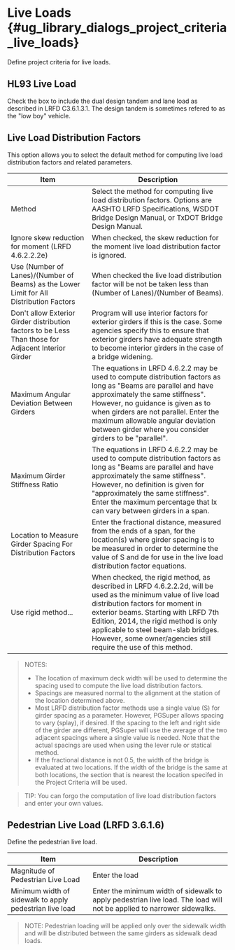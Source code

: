 Live Loads {#ug_library_dialogs_project_criteria_live_loads}
==============================================
Define project criteria for live loads.

HL93 Live Load
---------------
Check the box to include the dual design tandem and lane load as described in LRFD C3.6.1.3.1. The design tandem is sometimes refered to as the "low boy" vehicle.

Live Load Distribution Factors
-------------------------------
This option allows you to select the default method for computing live load distribution factors and related parameters.

Item | Description
-----|----------------
Method | Select the method for computing live load distribution factors. Options are AASHTO LRFD Specifications,  WSDOT Bridge Design Manual, or TxDOT Bridge Design Manual.
Ignore skew reduction for moment (LRFD 4.6.2.2.2e) | When checked, the skew reduction for the moment live load distribution factor is ignored.
Use (Number of Lanes)/(Number of Beams) as the Lower Limit for All Distribution Factors | When checked the live load distribution factor will be not be taken less than (Number of Lanes)/(Number of Beams).
Don't allow Exterior Girder distribution factors to be Less Than those for Adjacent Interior Girder | Program will use interior factors for exterior girders if this is the case. Some agencies specify this to ensure that exterior girders have adequate strength to become interior girders in the case of a bridge widening.
Maximum Angular Deviation Between Girders | The equations in LRFD 4.6.2.2 may be used to compute distribution factors as long as "Beams are parallel and have approximately the same stiffness". However, no guidance is given as to when girders are not parallel. Enter the maximum allowable angular deviation between girder where you consider girders to be "parallel". 
Maximum Girder Stiffness Ratio | The equations in LRFD 4.6.2.2 may be used to compute distribution factors as long as "Beams are parallel and have approximately the same stiffness". However, no definition is given for "approximately the same stiffness". Enter the maximum percentage that Ix can vary between girders in a span.
Location to Measure Girder Spacing For Distribution Factors | Enter the fractional distance, measured from the ends of a span, for the location(s) where girder spacing is to be measured in order to determine the value of S and de for use in the live load distribution factor equations.
Use rigid method... | When checked, the rigid method, as described in LRFD 4.6.2.2.2d, will be used as the minimum value of live load distribution factors for moment in exterior beams. Starting with LRFD 7th Edition, 2014, the rigid method is only applicable to steel beam-slab bridges. However, some owner/agencies still require the use of this method.

> NOTES:
> * The location of maximum deck width will be used to determine the spacing used to compute the live load distribution factors.
> * Spacings are measured normal to the alignment at the station of the location determined above.
> * Most LRFD distribution factor methods use a single value (S) for girder spacing as a parameter. However, PGSuper allows spacing to vary (splay), if desired. If the spacing to the left and right side of the girder are different, PGSuper will use the average of the two adjacent spacings where a single value is needed. Note that the actual spacings are used when using the lever rule or statical method.
> * If the fractional distance is not 0.5, the width of the bridge is evaluated at two locations. If the width of the bridge is the same at both locations, the section that is nearest the location specifed in the Project Criteria will be used.

> TIP: You can forgo the computation of live load distribution factors and enter your own values.
 
Pedestrian Live Load (LRFD 3.6.1.6)
------------------------------------
Define the pedestrian live load.

Item | Description
-----|-------------
Magnitude of Pedestrian Live Load | Enter the load
Minimum width of sidewalk to apply pedestrian live load | Enter the minimum width of sidewalk to apply pedestrian live load. The load will not be applied to narrower sidewalks.

> NOTE: Pedestrian loading will be applied only over the sidewalk width and will be distributed between the same girders as sidewalk dead loads.
